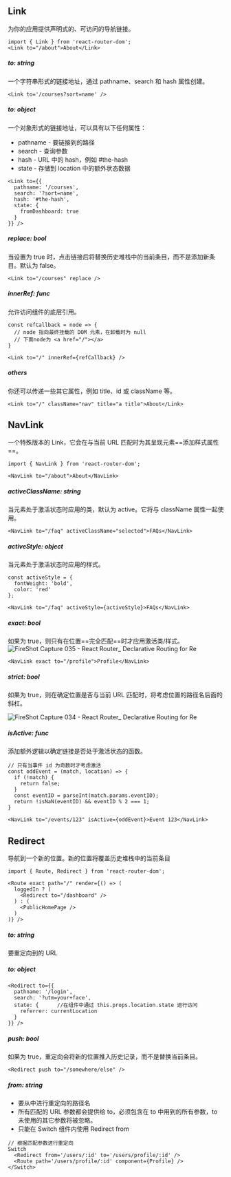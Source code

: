 ## Link
为你的应用提供声明式的、可访问的导航链接。
```
import { Link } from 'react-router-dom';
<Link to="/about">About</Link>
```
##### to: string
一个字符串形式的链接地址，通过 pathname、search 和 hash 属性创建。
```
<Link to='/courses?sort=name' />
```
##### to: object
一个对象形式的链接地址，可以具有以下任何属性：
- pathname - 要链接到的路径
- search - 查询参数
- hash - URL 中的 hash，例如 #the-hash
- state - 存储到 location 中的额外状态数据
```
<Link to={{
  pathname: '/courses',
  search: '?sort=name',
  hash: '#the-hash',
  state: {
    fromDashboard: true
  }
}} />
```
##### replace: bool
当设置为 true 时，点击链接后将替换历史堆栈中的当前条目，而不是添加新条目。默认为 false。
```
<Link to="/courses" replace />
```
##### innerRef: func
允许访问组件的底层引用。
```
const refCallback = node => {
  // node 指向最终挂载的 DOM 元素，在卸载时为 null
  // 下面node为 <a href="/"></a>
}

<Link to="/" innerRef={refCallback} />
```
##### others
你还可以传递一些其它属性，例如 title、id 或 className 等。
```
<Link to="/" className="nav" title="a title">About</Link>
```
## NavLink
一个特殊版本的 Link，它会在与当前 URL 匹配时为其呈现元素==添加样式属性==。
```
import { NavLink } from 'react-router-dom';

<NavLink to="/about">About</NavLink>
```
##### activeClassName: string
当元素处于激活状态时应用的类，默认为 active。它将与 className 属性一起使用。
```
<NavLink to="/faq" activeClassName="selected">FAQs</NavLink>
```
##### activeStyle: object
当元素处于激活状态时应用的样式。
```
const activeStyle = {
  fontWeight: 'bold',
  color: 'red'
};

<NavLink to="/faq" activeStyle={activeStyle}>FAQs</NavLink>
```
##### exact: bool
如果为 true，则只有在位置==完全匹配==时才应用激活类/样式。
![FireShot Capture 035 - React Router_ Declarative Routing for Re](https://note.youdao.com/yws/res/4812/3421AD496E924182865D11F0C39EAB4B)

```
<NavLink exact to="/profile">Profile</NavLink>
```
##### strict: bool
如果为 true，则在确定位置是否与当前 URL 匹配时，将考虑位置的路径名后面的斜杠。

![FireShot Capture 034 - React Router_ Declarative Routing for Re](https://note.youdao.com/yws/res/4809/2AC6564D6C6540449D94D0380C366EB9)
##### isActive: func
添加额外逻辑以确定链接是否处于激活状态的函数。
```
// 只有当事件 id 为奇数时才考虑激活
const oddEvent = (match, location) => {
  if (!match) {
    return false;
  }
  const eventID = parseInt(match.params.eventID);
  return !isNaN(eventID) && eventID % 2 === 1;
}

<NavLink to="/events/123" isActive={oddEvent}>Event 123</NavLink>
```
## Redirect
导航到一个新的位置。新的位置将覆盖历史堆栈中的当前条目
```
import { Route, Redirect } from 'react-router-dom';

<Route exact path="/" render={() => (
  loggedIn ? (
    <Redirect to="/dashboard" />
  ) : (
    <PublicHomePage />
  )
)} />
```
##### to: string
要重定向到的 URL
##### to: object
```
<Redirect to={{
  pathname: '/login',
  search: '?utm=your+face',
  state: {      //在组件中通过 this.props.location.state 进行访问
    referrer: currentLocation
  }
}} />
```
##### push: bool
如果为 true，重定向会将新的位置推入历史记录，而不是替换当前条目。
```
<Redirect push to="/somewhere/else" />
```
##### from: string
- 要从中进行重定向的路径名
- 所有匹配的 URL 参数都会提供给 to，必须包含在 to 中用到的所有参数，to 未使用的其它参数将被忽略。
- 只能在 Switch 组件内使用 Redirect from
```
// 根据匹配参数进行重定向
Switch
  <Redirect from='/users/:id' to='/users/profile/:id' />
  <Route path='/users/profile/:id' component={Profile} />
</Switch>
```
